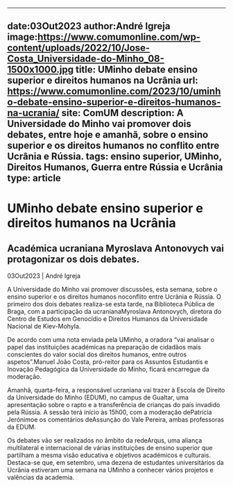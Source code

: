 
---
date:03Out2023
author:André Igreja
image:https://www.comumonline.com/wp-content/uploads/2022/10/Jose-Costa_Universidade-do-Minho_08-1500x1000.jpg
title: UMinho debate ensino superior e direitos humanos na Ucrânia
url: https://www.comumonline.com/2023/10/uminho-debate-ensino-superior-e-direitos-humanos-na-ucrania/
site: ComUM
description: A Universidade do Minho vai promover dois debates, entre hoje e amanhã, sobre o ensino superior e os direitos humanos no conflito entre Ucrânia e Rússia.
tags: ensino superior, UMinho, Direitos Humanos, Guerra entre Rússia e Ucrânia
type: article
---


# UMinho debate ensino superior e direitos humanos na Ucrânia

## Académica ucraniana Myroslava Antonovych vai protagonizar os dois debates.

03Out2023 | André Igreja

A Universidade do Minho vai promover discussões, esta semana, sobre o ensino superior e os direitos humanos noconflito entre Ucrânia e Rússia. O primeiro dos dois debates realiza-se esta tarde, na Biblioteca Pública de Braga, com a participação da ucranianaMyroslava Antonovych, diretora do Centro de Estudos em Genocídio e Direitos Humanos da Universidade Nacional de Kiev-Mohyla.

De acordo com uma nota enviada pela UMinho, a oradora “vai analisar o papel das instituições académicas na preparação de cidadãos mais conscientes do valor social dos direitos humanos, entre outros aspetos”.Manuel João Costa, pró-reitor para os Assuntos Estudantis e Inovação Pedagógica da Universidade do Minho, ficará encarregue da moderação.

Amanhã, quarta-feira, a responsável ucraniana vai trazer à Escola de Direito da Universidade do Minho (EDUM), no campus de Gualtar, uma apresentação sobre o rapto e a transferência de crianças do país invadido pela Rússia. A sessão terá início às 15h00, com a moderação dePatrícia Jerónimoe os comentários deAssunção do Vale Pereira, ambas professoras da EDUM.

Os debates vão ser realizados no âmbito da redeArqus, uma aliança multilateral e internacional de várias instituições de ensino superior que partilham a mesma visão educativa e objetivos académicos e culturais. Destaca-se que, em setembro, uma dezena de estudantes universitários da Ucrânia estiveram uma semana na UMinho a conhecer vários projetos e valências da academia.

